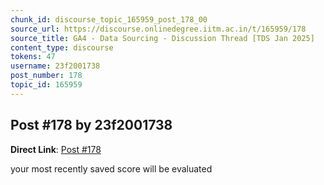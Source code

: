 ```yaml
---
chunk_id: discourse_topic_165959_post_178_00
source_url: https://discourse.onlinedegree.iitm.ac.in/t/165959/178
source_title: GA4 - Data Sourcing - Discussion Thread [TDS Jan 2025]
content_type: discourse
tokens: 47
username: 23f2001738
post_number: 178
topic_id: 165959
---
```


## Post #178 by 23f2001738

**Direct Link**: [Post #178](https://discourse.onlinedegree.iitm.ac.in/t/165959/178)

your most recently saved score will be evaluated
